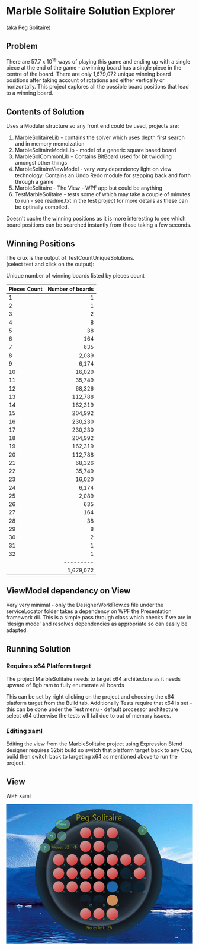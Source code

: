 # Marble Solitaire Solution Explorer

(aka Peg Solitaire)

## Problem

<p>There are 57.7 x 10<sup>19</sup> ways of playing this game and ending up with a 
single piece at the end of the game - a winning board has a single piece in the centre of the board. 
There are only 1,679,072 unique winning board positions after taking account of rotations and  either 
vertically or horizontally. This project explores all the possible board positions that lead to a winning board.
</p>

## Contents of Solution

Uses a Modular structure so any front end could be used, projects are:
1. MarbleSolitaireLib - contains the solver which uses depth first search and in memory memoization 
2. MarbleSolitaireModelLib - model of a generic square based board
3. MarbleSolCommonLib - Contains BitBoard used for bit twiddling amongst other things
4. MarbleSolitaireViewModel - very very dependency light on view technology. Contains an Undo Redo module for stepping back and forth through a game
5. MarbleSolitaire - The View - WPF app but could be anything
6. TestMarbleSolitaire - tests some of which may take a couple of minutes to run - see readme.txt in the test project for more details as these can be optinally compiled.

Doesn't cache the winning positions as it is more interesting to see which board positions can be searched instantly from those taking a few seconds.

## Winning Positions

The crux is the output of TestCountUniqueSolutions.   
(select test and click on the output):

Unique number of winning boards listed by pieces count

|Pieces Count  |Number of boards|
|--------------|---------------:|
| 1	|         1|
| 2 |         1|
| 3 |         2|
| 4 |         8|
| 5 |        38|
| 6 |       164|
| 7 |       635|
| 8 |     2,089|
| 9 |     6,174|
|10 |    16,020|
|11 |    35,749|
|12 |    68,326|
|13 |   112,788|
|14 |   162,319|
|15 |   204,992|
|16 |   230,230|
|17 |   230,230|
|18 |   204,992|
|19 |   162,319|
|20 |   112,788|
|21 |    68,326|
|22 |    35,749|
|23 |    16,020|
|24 |     6,174|
|25 |     2,089|
|26 |       635|
|27 |       164|
|28 |        38|
|29 |         8|
|30 |         2|
|31 |         1|
|32 |         1|
|   | ---------|
|   | 1,679,072|



## ViewModel dependency on View
 
Very very minimal - only the DesignerWorkFlow.cs file under the serviceLocator folder takes a dependency on WPF the Presentation framework dll.
This is a simple pass through class which checks if we are in 'design mode' and resolves dependencies as appropriate so can easily be adapted.


## Running Solution

### Requires x64 Platform target

The project MarbleSolitaire needs to target x64 architecture as it needs upward of 8gb ram to fully enumerate all boards

This can be set by right clicking on the project and choosing the x64 platform target from the Build tab.
Additionally Tests require that x64 is set - this can be done under the Test menu - default processor architecture
select x64 otherwise the tests will fail due to out of memory issues.

### Editing xaml

Editing the view from the MarbleSolitaire project using Expression Blend designer requires 32bit build so switch that platform target back to any Cpu, build 
then switch back to targeting x64 as mentioned above to run the project.

## View

WPF xaml

![alt text](https://github.com/AndrewH2O/MarbleSolitaire/raw/master/MarbleSolitaire/img/marbleSolView.png "Game Explorer")